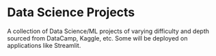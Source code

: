 # Data Science Projects

A collection of Data Science/ML projects of varying difficulty and depth sourced from DataCamp, Kaggle, etc. Some will be deployed on applications like Streamlit.  
